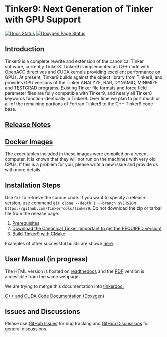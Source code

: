 Tinker9: Next Generation of Tinker with GPU Support
===================================================
[//]: # (Badges)
[![Docs Status](https://readthedocs.org/projects/tinker9-manual/badge/?version=latest&style=flat)](https://tinker9-manual.readthedocs.io)
[![Doxygen Page Status](https://github.com/tinkertools/tinker9/actions/workflows/doxygen_gh_pages.yaml/badge.svg)](https://tinkertools.github.io/tinker9/)


<h2>Introduction</h2>

Tinker9 is a complete rewrite and extension of the canonical Tinker software, currently Tinker8. Tinker9 is implemented as C++ code with OpenACC directives and CUDA kernels providing excellent performance on GPUs. At present, Tinker9 builds against the object library from Tinker8, and provides GPU versions of the Tinker ANALYZE, BAR, DYNAMIC, MINIMIZE and TESTGRAD programs. Existing Tinker file formats and force field parameter files are fully compatible with Tinker9, and nearly all Tinker8 keywords function identically in Tinker9. Over time we plan to port much or all of the remaining portions of Fortran Tinker8 to the C++ Tinker9 code base.


<h2><a href="https://github.com/TinkerTools/tinker9/releases">
Release Notes
</a></h2>


<h2><a href="https://hub.docker.com/r/tinkertools/tinker9">
Docker Images
</a></h2>

The executables included in these images were compiled on a recent computer. It is known that they will not run on the machines with very old CPUs. If this is a problem for you, please write a new issue and provide us with more details.


<h2>Installation Steps</h2>

Use `Git` to retrieve the source code. If you want to specify a release version,
use command `git clone --depth 1 --branch $VERSION https://github.com/TinkerTools/tinker9`.
Do not download the zip or tarball file from the release page.

   1. [Prerequisites](doc/manual/m/install/preq.rst)
   2. [Download the Canonical Tinker (important to get the REQUIRED version)](doc/manual/m/install/tinker.rst)
   3. [Build Tinker9 with CMake](doc/manual/m/install/buildwithcmake.rst)

Examples of other successful builds are shown [here](https://github.com/TinkerTools/tinker9/discussions/121).

<h2>User Manual (in progress)</h2>

The HTML version is hosted on [readthedocs](https://tinker9-manual.readthedocs.io)
and the [PDF](https://tinker9-manual.readthedocs.io/_/downloads/en/latest/pdf/)
version is accessible from the same webpage.

We are trying to merge this documentation into [tinkerdoc.](https://tinkerdoc.readthedocs.io)

[C++ and CUDA Code Documentation (Doxygen)](https://tinkertools.github.io/tinker9/)

<h2>Issues and Discussions</h2>

Please use [GitHub Issues](https://github.com/TinkerTools/tinker9/issues) for bug tracking and
[GitHub Discussions](https://github.com/TinkerTools/tinker9/discussions) for general discussions.
